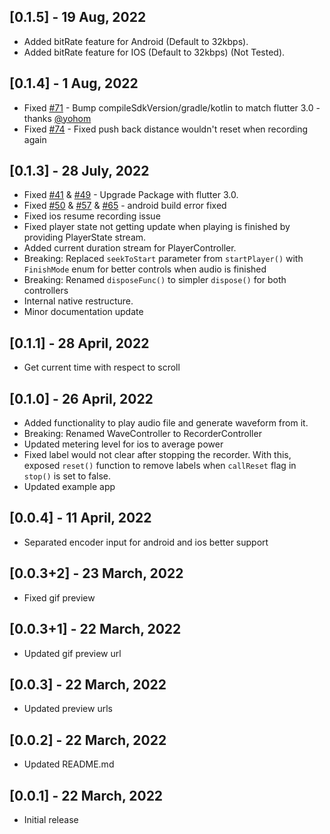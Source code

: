 ## [0.1.5] - 19 Aug, 2022

* Added bitRate feature for Android (Default to 32kbps).
* Added bitRate feature for IOS (Default to 32kbps) (Not Tested).

## [0.1.4] - 1 Aug, 2022

- Fixed [#71](https://github.com/SimformSolutionsPvtLtd/audio_waveforms/issues/71) - Bump compileSdkVersion/gradle/kotlin to match flutter 3.0 - thanks [@yohom](https://github.com/yohom)
- Fixed [#74](https://github.com/SimformSolutionsPvtLtd/audio_waveforms/issues/74) - Fixed push back distance wouldn't reset when recording again

## [0.1.3] - 28 July, 2022

- Fixed [#41](https://github.com/SimformSolutionsPvtLtd/audio_waveforms/issues/41) & [#49](https://github.com/SimformSolutionsPvtLtd/audio_waveforms/issues/49) - Upgrade Package with flutter 3.0.
- Fixed [#50](https://github.com/SimformSolutionsPvtLtd/audio_waveforms/issues/50) & [#57](https://github.com/SimformSolutionsPvtLtd/audio_waveforms/issues/57) & [#65](https://github.com/SimformSolutionsPvtLtd/audio_waveforms/issues/65) - android build error fixed
- Fixed ios resume recording issue
- Fixed player state not getting update when playing is finished by providing PlayerState stream.
- Added current duration stream for PlayerController.
- Breaking: Replaced `seekToStart` parameter from `startPlayer()` with `FinishMode` enum for
better controls when audio is finished
- Breaking: Renamed `disposeFunc()` to simpler `dispose()` for both controllers
- Internal native restructure.
- Minor documentation update

## [0.1.1] - 28 April, 2022

* Get current time with respect to scroll

## [0.1.0] - 26 April, 2022

* Added functionality to play audio file and generate waveform from it.
* Breaking: Renamed WaveController to RecorderController
* Updated metering level for ios to average power
* Fixed label would not clear after stopping the recorder. With this, exposed `reset()` function to remove labels
when `callReset` flag in `stop()` is set to false.
* Updated example app

## [0.0.4] - 11 April, 2022

* Separated encoder input for android and ios better support

## [0.0.3+2] - 23 March, 2022

* Fixed gif preview

## [0.0.3+1] - 22 March, 2022

* Updated gif preview url

## [0.0.3] - 22 March, 2022

* Updated preview urls

## [0.0.2] - 22 March, 2022

* Updated README.md

## [0.0.1] - 22 March, 2022

* Initial release

